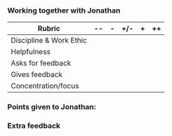 ### Working together with Jonathan



| Rubric                  | --  | -   | +/- | +   | ++  |
| ----------------------- | --- | --- | --- | --- | --- |
| Discipline & Work Ethic |     |     |     |     |     |
| Helpfulness             |     |     |     |     |     |
| Asks for feedback       |     |     |     |     |     |
| Gives feedback          |     |     |     |     |     |
| Concentration/focus     |     |     |     |     |     |

### Points given to Jonathan: 

### Extra feedback


